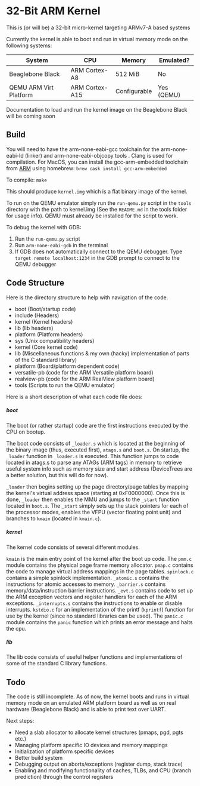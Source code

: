 # 32-Bit ARM Kernel

This is (or will be) a 32-bit micro-kernel targeting ARMv7-A based systems

Currently the kernel is able to boot and run in virtual memory mode on the following systems:

|System                       | CPU           | Memory      | Emulated? |
|---------------------------- |---------------|-------------|-----------|
|Beaglebone Black             |ARM Cortex-A8  |512 MiB      |No         |
|QEMU ARM Virt Platform       |ARM Cortex-A15 |Configurable |Yes (QEMU) |

Documentation to load and run the kernel image on the Beaglebone Black will be coming soon

## Build
You will need to have the arm-none-eabi-gcc toolchain for the arm-none-eabi-ld (linker) and arm-none-eabi-objcopy tools . Clang is used for compilation.
For MacOS, you can install the gcc-arm-embedded toolchain from [ARM](https://developer.arm.com/open-source/gnu-toolchain/gnu-rm) using homebrew:
`brew cask install gcc-arm-embedded`

To compile:
`make`

This should produce `kernel.img` which is a flat binary image of the kernel.

To run on the QEMU emulator simply run the `run-qemu.py` script in the `tools` directory with the path to kernel.img (See the `README.md` in the tools folder for usage info).
QEMU must already be installed for the script to work.

To debug the kernel with GDB:

1. Run the `run-qemu.py` script
2. Run `arm-none-eabi-gdb` in the terminal
3. If GDB does not automatically connect to the QEMU debugger. Type `target remote localhost:1234` in the GDB prompt to connect to the QEMU debugger

## Code Structure
Here is the directory structure to help with navigation of the code.

- boot          (Boot/startup code)
- include       (Headers)
 - kernel       (Kernel headers)
 - lib          (lib headers)
 - platform     (Platform headers)
 - sys          (Unix compatibility headers)
- kernel        (Core kernel code)
- lib           (Miscellaneous functions & my own (hacky) implementation of parts of the C standard library)
- platform      (Board/platform dependent code)
 - versatile-pb (code for the ARM Versatile platform board)
 - realview-pb  (code for the ARM RealView platform board)
- tools         (Scripts to run the QEMU emulator)

Here is a short description of what each code file does:

##### boot
The boot (or rather startup) code are the first instructions executed by the CPU on bootup.

The boot code consists of `_loader.s` which is located at the beginning of the binary image (thus, executed first), `atags.s` and `boot.s`.
On startup, the `_loader` function in `_loader.s` is executed. This function jumps to code located in atags.s to parse any ATAGs (ARM tags) in memory to
retrieve useful system info such as memory size and start address (DeviceTrees are a better solution, but this will do for now).

`_loader` then begins setting up the page directory/page tables by mapping the kernel's virtual address space (starting at 0xF0000000). Once this is done, `_loader` then
enables the MMU and jumps to the `_start` function located in `boot.s`. The `_start` simply sets up the stack pointers for each of the processor modes, enables the VFPU
(vector floating point unit) and branches to `kmain` (located in `kmain.c`).

##### kernel
The kernel code consists of several different modules.

`kmain` is the main entry point of the kernel after the boot up code. The `pmm.c` module contains the
physical page frame memory allocator. `pmap.c` contains the code to manage virtual address mappings in the page tables. `spinlock.c` contains a simple spinlock
implementation. `_atomic.s` contains the instructions for atomic accesses to memory. `_barrier.s` contains memory/data/instruction barrier instructions. `_evt.s`
contains code to set up the ARM exception vectors and register handlers for each of the ARM exceptions. `_interrupts.s` contains the instructions to enable or
disable interrupts. `kstdio.c` for an implementation of the printf (`kprintf`) function for use by the kernel (since no standard libraries can be used).
The `panic.c` module contains the `panic` function which prints an error message and halts the cpu.

##### lib
The lib code consists of useful helper functions and implementations of some of the standard C library functions.

## Todo
The code is still incomplete. As of now, the kernel boots and runs in virtual memory mode on an emulated ARM platform board as well as on real hardware (Beaglebone Black) and is able to print text over UART.

Next steps:
* Need a slab allocator to allocate kernel structures (pmaps, pgd, pgts etc.)
* Managing platform specific IO devices and memory mappings
* Initialization of platform specific devices
* Better build system
* Debugging output on aborts/exceptions (register dump, stack trace)
* Enabling and modifying functionality of caches, TLBs, and CPU (branch prediction) through the control registers

